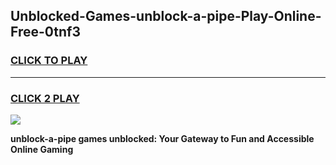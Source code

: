 
## Unblocked-Games-unblock-a-pipe-Play-Online-Free-0tnf3
<h3>
<a href="https://premium76.site?title=unblock-a-pipe&ref=26A">CLICK TO PLAY</a></h3>
<hr>

<h3>
<a href="https://premium76.site?title=unblock-a-pipe&ref=26A">CLICK 2 PLAY</a>
  
</h3>

<a href="https://premium76.site?title=unblock-a-pipe&ref=26A"><img src="https://clearcache.store/games.png"></a>


**unblock-a-pipe games unblocked: Your Gateway to Fun and Accessible Online Gaming**
